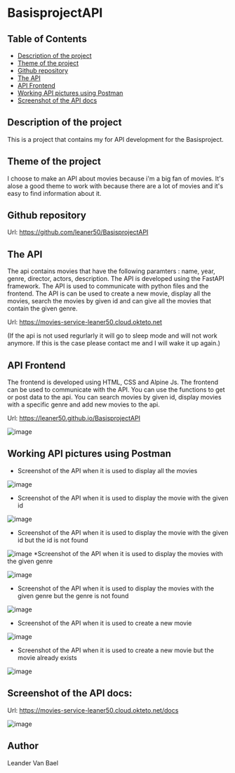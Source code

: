 # BasisprojectAPI

## Table of Contents

- [Description of the project](#description-of-the-project)
- [Theme of the project](#theme-of-the-project)
- [Github repository](#github-repository)
- [The API](#the-api)
- [API Frontend](#api-frontend)
- [Working API pictures using Postman](#working-api-pictures-using-postman)
- [Screenshot of the API docs](#screenshot-of-the-api-docs)


## Description of the project

This is a project that contains my for API development for the Basisproject.

## Theme of the project

I choose to make an API about movies because i'm a big fan of movies. It's alose a good theme to work with because there are a lot of movies and it's easy to find information about it.


## Github repository
Url: https://github.com/leaner50/BasisprojectAPI

## The API
The api contains movies that have the following paramters : name, year, genre, director, actors, description.
The API is developed using the FastAPI framework. 
The API is used to communicate with python files and the frontend. The API is can be used to create a new movie, display all the movies, search the movies by given id and can give all the movies that contain the given genre.

Url: https://movies-service-leaner50.cloud.okteto.net

(If the api is not used regurlarly it will go to sleep mode and will not work anymore. If this is the case please contact me and I will wake it up again.)

## API Frontend
The frontend is developed using HTML, CSS and Alpine Js. The frontend can be used to communicate with the API. You can use the functions to get or post data to the api.
You can search movies by given id, display movies with a specific genre and add new movies to the api.

Url: https://leaner50.github.io/BasisprojectAPI 

![image](https://github.com/leaner50/BasisprojectAPI/blob/main/img/screencapture-frondend.png)

## Working API pictures using Postman

- Screenshot of the API when it is used to display all the movies

![image](https://github.com/leaner50/BasisprojectAPI/blob/main/img/screencapture-postman-all-movies.png)

- Screenshot of the API when it is used to display the movie with the given id

![image](https://github.com/leaner50/BasisprojectAPI/blob/main/img/screencapture-postman-search-movie-by-id.png)

- Screenshot of the API when it is used to display the movie with the given id but the id is not found

![image](https://github.com/leaner50/BasisprojectAPI/blob/main/img/screencapture-postman-search-movie-by-id-id-not-found.png)
*Screenshot of the API when it is used to display the movies with the given genre

![image](https://github.com/leaner50/BasisprojectAPI/blob/main/img/screencapture-postman-search-all-movies-with-that-genre.png)

- Screenshot of the API when it is used to display the movies with the given genre but the genre is not found

![image](https://github.com/leaner50/BasisprojectAPI/blob/main/img/screencapture-postman-search-all-movies-with-that-genre-if-genre-not-found.png)

- Screenshot of the API when it is used to create a new movie

![image](https://github.com/leaner50/BasisprojectAPI/blob/main/img/screencapture-postman-add-new-movie.png)

- Screenshot of the API when it is used to create a new movie but the movie already exists

![image](https://github.com/leaner50/BasisprojectAPI/blob/main/img/screencapture-postman-add-new-movie-already-exists.png)

## Screenshot of the API docs:
Url: https://movies-service-leaner50.cloud.okteto.net/docs

![image](https://github.com/leaner50/BasisprojectAPI/blob/main/img/screencapture-api-docs.png)

## Author
Leander Van Bael





